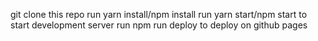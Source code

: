 git clone this repo
run yarn install/npm install
run yarn start/npm start to start development server
run npm run deploy to deploy on github pages